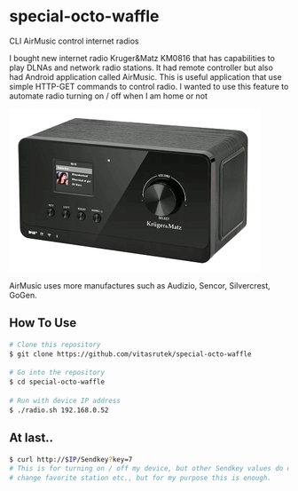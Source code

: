 # special-octo-waffle
CLI AirMusic control internet radios

I bought new internet radio Kruger&Matz KM0816 that has capabilities to play DLNAs and network radio stations.
It had remote controller but also had Android application called AirMusic.
This is useful application that use simple HTTP-GET commands to control radio.
I wanted to use this feature to automate radio turning on / off when I am home or not

![screenshot](https://github.com/vitasrutek/special-octo-waffle/blob/main/radio.gif)

AirMusic uses more manufactures such as Audizio, Sencor, Silvercrest, GoGen.

## How To Use

```bash
# Clone this repository
$ git clone https://github.com/vitasrutek/special-octo-waffle

# Go into the repository
$ cd special-octo-waffle

# Run with device IP address
$ ./radio.sh 192.168.0.52
```

## At last..

```bash
$ curl http://$IP/Sendkey?key=7
# This is for turning on / off my device, but other Sendkey values do different things like change dimmer,
# change favorite station etc., but for my purpose this is enough.
```
